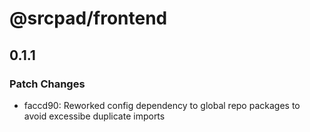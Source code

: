 # @srcpad/frontend

## 0.1.1

### Patch Changes

- faccd90: Reworked config dependency to global repo packages to avoid excessibe duplicate imports
